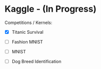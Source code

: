 # Kaggle - (In Progress)

Competitions / Kernels:

- [x] Titanic Survival
- [ ] Fashion MNIST
- [ ] MNIST
- [ ] Dog Breed Identification

